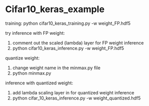 # Cifar10_keras_example
training: python cifar10_keras_training.py -w weight_FP.hdf5

try inference with FP weight:
1. comment out the scaled (lambda) layer for FP weight inference 
2. python cifar10_keras_inference.py -w weight_FP.hdf5

quantize weight: 
1. change weight name in the minmax.py file
2. python minmax.py

inference with quantized weight:
1. add lambda scaling layer in for quantized weight inference
2. python cifar_10_keras_inference.py -w weight_quantized.hdf5

